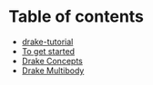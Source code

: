 # Table of contents

* [drake-tutorial](README.md)
* [To get started](to-get-started.md)
* [Drake Concepts](drake-concept.md)
* [Drake Multibody](drake-multibody.md)


